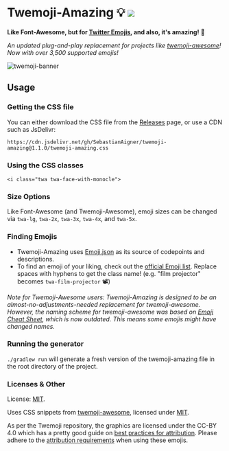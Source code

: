 # Twemoji-Amazing 💡 ![](https://img.shields.io/badge/emoji%20count-3689-brightgreen)

**Like Font-Awesome, but for [Twitter Emojis](https://github.com/twitter/twemoji), and also, it's amazing!** 🌟

_An updated plug-and-play replacement for projects like [twemoji-awesome](https://github.com/ellekasai/twemoji-awesome)! Now with over 3,500 supported emojis!_

![twemoji-banner](twemoji-banner.png)

## Usage

### Getting the CSS file
You can either download the CSS file from the [Releases](https://github.com/SebastianAigner/twemoji-amazing/releases/latest) page, or use a CDN such as JsDelivr:
```
https://cdn.jsdelivr.net/gh/SebastianAigner/twemoji-amazing@1.1.0/twemoji-amazing.css
```

### Using the CSS classes

`<i class="twa twa-face-with-monocle">`

### Size Options

Like Font-Awesome (and Twemoji-Awesome), emoji sizes can be changed via `twa-lg`, `twa-2x`, `twa-3x`, `twa-4x`, and `twa-5x`.

### Finding Emojis

- Twemoji-Amazing uses [Emoji.json](https://github.com/amio/emoji.json) as its source of codepoints and descriptions.
- To find an emoji of your liking, check out the [official Emoji list](https://unicode.org/emoji/charts/emoji-list.html). Replace spaces with hyphens to get the class name! (e.g. "film projector" becomes `twa-film-projector` 📽)

_Note for Twemoji-Awesome users: Twemoji-Amazing is designed to be an almost-no-adjustments-needed replacement for twemoji-awesome. However, the naming scheme for twemoji-awesome was based on [Emoji Cheat Sheet](https://www.webpagefx.com/tools/emoji-cheat-sheet/), which is now outdated. This means some emojis might have changed names._

### Running the generator

`./gradlew run` will generate a fresh version of the twemoji-amazing file in the root directory of the project.

### Licenses & Other

License: [MIT](https://mit-license.org/).

Uses CSS snippets from [twemoji-awesome](https://github.com/ellekasai/twemoji-awesome), licensed under [MIT](http://ellekasai.mit-license.org/).

As per the Twemoji repository, the graphics are licensed under the CC-BY 4.0 which has a pretty good guide on [best practices for attribution](https://wiki.creativecommons.org/Best_practices_for_attribution). Please adhere to the [attribution requirements](https://github.com/twitter/twemoji#attribution-requirements) when using these emojis.
